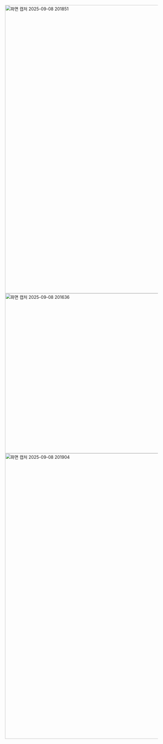<img width="1227" height="948" alt="화면 캡처 2025-09-08 201851" src="https://github.com/user-attachments/assets/2cb49619-219c-4651-b858-6b0b62d95190" />
<img width="1320" height="526" alt="화면 캡처 2025-09-08 201636" src="https://github.com/user-attachments/assets/8dcc9075-a9d8-48f7-9608-126e69388631" />
<img width="1351" height="939" alt="화면 캡처 2025-09-08 201904" src="https://github.com/user-attachments/assets/e24a1ef3-cdfc-4c68-8e76-0d93d190075e" />
